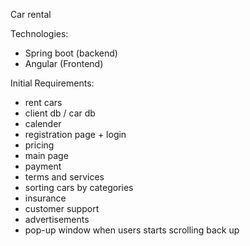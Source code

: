 Car rental

Technologies:
- Spring boot (backend)
- Angular (Frontend)

Initial Requirements:
- rent cars
- client db / car db
- calender
- registration page + login
- pricing
- main page
- payment
- terms and services
- sorting cars by categories
- insurance
- customer support
- advertisements
- pop-up window when users starts scrolling back up
